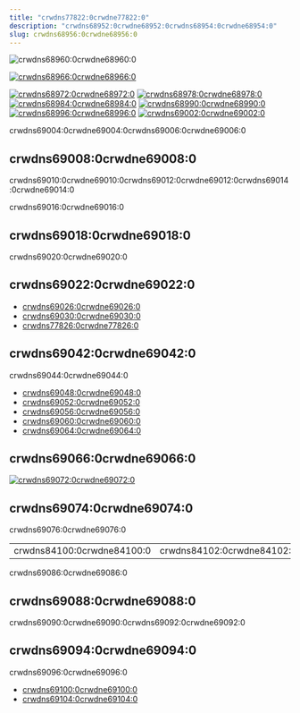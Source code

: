 ```yaml
---
title: "crwdns77822:0crwdne77822:0"
description: "crwdns68952:0crwdne68952:0crwdns68954:0crwdne68954:0"
slug: crwdns68956:0crwdne68956:0
---
```


![crwdns68960:0crwdne68960:0](crwdns68958:0crwdne68958:0)

<!-- ALL-CONTRIBUTORS-BADGE:START - Do not remove or modify this section -->

[![crwdns68966:0crwdne68966:0](crwdns68964:0crwdne68964:0)](crwdns68962:0crwdne68962:0)

<!-- ALL-CONTRIBUTORS-BADGE:END -->

[![crwdns68972:0crwdne68972:0](crwdns68970:0crwdne68970:0)](crwdns68968:0crwdne68968:0) [![crwdns68978:0crwdne68978:0](crwdns68976:0crwdne68976:0)](crwdns68974:0crwdne68974:0) [![crwdns68984:0crwdne68984:0](crwdns68982:0crwdne68982:0)](crwdns68980:0crwdne68980:0) [![crwdns68990:0crwdne68990:0](crwdns68988:0crwdne68988:0)](crwdns68986:0crwdne68986:0) [![crwdns68996:0crwdne68996:0](crwdns68994:0crwdne68994:0)](crwdns68992:0crwdne68992:0) [![crwdns69002:0crwdne69002:0](crwdns69000:0%20ncrwdne69000:0)](crwdns68998:0crwdne68998:0)

crwdns69004:0crwdne69004:0crwdns69006:0crwdne69006:0

## crwdns69008:0crwdne69008:0

crwdns69010:0crwdne69010:0crwdns69012:0crwdne69012:0crwdns69014:0crwdne69014:0

crwdns69016:0crwdne69016:0

## crwdns69018:0crwdne69018:0

crwdns69020:0crwdne69020:0

## crwdns69022:0crwdne69022:0

- [crwdns69026:0crwdne69026:0](crwdns69024:0crwdne69024:0)
- [crwdns69030:0crwdne69030:0](crwdns69028:0crwdne69028:0)
- [crwdns77826:0crwdne77826:0](crwdns77824:0crwdne77824:0)

## crwdns69042:0crwdne69042:0

crwdns69044:0crwdne69044:0

- [crwdns69048:0crwdne69048:0](crwdns69046:0crwdne69046:0)
- [crwdns69052:0crwdne69052:0](crwdns69050:0%28crwdnd69050:0%3dcrwdnd69050:0%29crwdne69050:0)
- [crwdns69056:0crwdne69056:0](crwdns69054:0crwdne69054:0)
- [crwdns69060:0crwdne69060:0](crwdns69058:0crwdne69058:0)
- [crwdns69064:0crwdne69064:0](crwdns69062:0crwdne69062:0)

## crwdns69066:0crwdne69066:0

[![crwdns69072:0crwdne69072:0](crwdns69070:0crwdne69070:0)](crwdns69068:0crwdne69068:0)

## crwdns69074:0crwdne69074:0

crwdns69076:0crwdne69076:0

<!-- ALL-CONTRIBUTORS-LIST:START - Do not remove or modify this section -->
<!-- prettier-ignore-start -->
<!-- markdownlint-disable -->
<table>
  <tbody>
  <tr>
    <td align="center">crwdns84100:0crwdne84100:0</td>
    <td align="center">crwdns84102:0crwdne84102:0</td>
    <td align="center">crwdns84104:0crwdne84104:0</td>
    <td align="center">crwdns84106:0%3crwdne84106:0</td>
  </tr>
  </tbody>
</table>

<!-- markdownlint-enable -->
<!-- prettier-ignore-end -->

<!-- ALL-CONTRIBUTORS-LIST:END -->

crwdns69086:0crwdne69086:0

## crwdns69088:0crwdne69088:0

crwdns69090:0crwdne69090:0crwdns69092:0crwdne69092:0

## crwdns69094:0crwdne69094:0

crwdns69096:0crwdne69096:0

- [crwdns69100:0crwdne69100:0](crwdns69098:0crwdne69098:0)
- [crwdns69104:0crwdne69104:0](crwdns69102:0crwdne69102:0)

